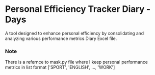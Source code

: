 # Personal Efficiency Tracker Diary - Days

A tool designed to enhance personal efficiency by consolidating and analyzing various performance metrics Diary Excel file.

### Note

There is a refernce to mask.py file where I keep personal performance metrics in list format ['SPORT', 'ENGLISH', ..., 'WORK']
